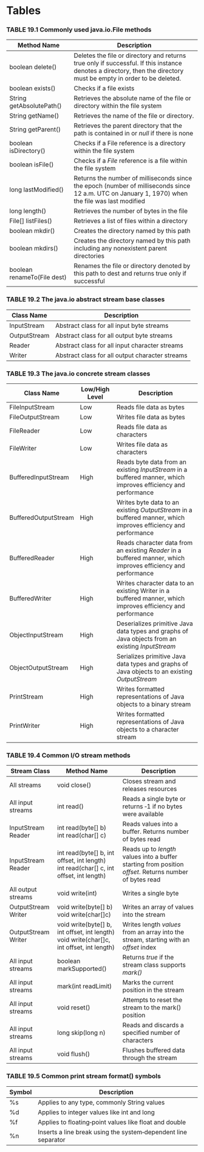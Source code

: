 # Tables

### TABLE 19.1 Commonly used java.io.File methods
| Method  Name                | Description                                                                                                                                                       |
|-----------------------------|-------------------------------------------------------------------------------------------------------------------------------------------------------------------|
| boolean delete()            | Deletes the file or directory and returns true only if successful. If this instance denotes a directory, then the directory must be empty in order to be deleted. |
| boolean exists()            | Checks if a file exists                                                                                                                                           |
| String getAbsolutePath()    | Retrieves the absolute name of the file or directory within the file system                                                                                       |
| String getName()            | Retrieves the name of the file or directory.                                                                                                                      |
| String getParent()          | Retrieves the parent directory that the path is contained in or *null* if there is none                                                                           |
| boolean isDirectory()       | Checks if a File reference is a directory within the file system                                                                                                  |
| boolean isFile()            | Checks if a *File* reference is a file within the file system                                                                                                     |
| long lastModified()         | Returns the number of milliseconds since the epoch (number of milliseconds since 12 a.m. UTC on January 1, 1970) when the file was last modified                  |
| long length()               | Retrieves the number of bytes in the file                                                                                                                         |
| File[] listFiles()          | Retrieves a list of files within a directory                                                                                                                      |
| boolean mkdir()             | Creates the directory named by this path                                                                                                                          |
| boolean mkdirs()            | Creates the directory named by this path including any nonexistent parent directories                                                                             |
| boolean renameTo(File dest) | Renames the file or directory denoted by this path to dest and returns true only if successful                                                                    |


### TABLE 19.2 The java.io abstract stream base classes
| Class Name   | Description                                     |
|--------------|-------------------------------------------------|
| InputStream  | Abstract class for all input byte streams       |
| OutputStream | Abstract class for all output byte streams      |
| Reader       | Abstract class for all input character streams  |
| Writer       | Abstract class for all output character streams |


### TABLE 19.3 The java.io concrete stream classes
| Class Name           | Low/High Level | Description                                                                                                    |
|----------------------|----------------|----------------------------------------------------------------------------------------------------------------|
| FileInputStream      | Low            | Reads file data as bytes                                                                                       |
| FileOutputStream     | Low            | Writes file data as bytes                                                                                      |
| FileReader           | Low            | Reads file data as characters                                                                                  |
| FileWriter           | Low            | Writes file data as characters                                                                                 |
| BufferedInputStream  | High           | Reads byte data from an existing *InputStream* in a buffered manner, which improves efficiency and performance |
| BufferedOutputStream | High           | Writes byte data to an existing *OutputStream* in a buffered manner, which improves efficiency and performance | 
| BufferedReader       | High           | Reads character data from an existing *Reader* in a buffered manner, which improves efficiency and performance |
| BufferedWriter       | High           | Writes character data to an existing Writer in a buffered manner, which improves efficiency and performance    |
| ObjectInputStream    | High           | Deserializes primitive Java data types and graphs of Java objects from an existing *InputStream*               |
| ObjectOutputStream   | High           | Serializes primitive Java data types and graphs of Java objects to an existing *OutputStream*                  |
| PrintStream          | High           | Writes formatted representations of Java objects to a binary stream                                            |
| PrintWriter          | High           | Writes formatted representations of Java objects to a character stream                                         |


### TABLE 19.4 Common I/O stream methods 
| Stream Class                  | Method Name                                                                                     | Description                                                                                             |
|-------------------------------|-------------------------------------------------------------------------------------------------|---------------------------------------------------------------------------------------------------------|
| All streams                   | void close()                                                                                    | Closes stream and releases resources                                                                    |
| All input streams             | int read()                                                                                      | Reads a single byte or returns ‐1 if no bytes were available                                            |
| InputStream  </br>Reader      | int read(byte[] b)      </br>int read(char[] c)                                                 | Reads values into a buffer. Returns number of bytes read                                                |  
| InputStream   </br>Reader     | int read(byte[] b, int offset, int length)  </br>int read(char[] c, int offset, int length)     | Reads up to *length* values into a buffer starting from position *offset*. Returns number of bytes read |
| All output streams            | void write(int)                                                                                 | Writes a single byte                                                                                    |
| OutputStream      </br>Writer | void write(byte[] b)      </br>void write(char[]c)                                              | Writes an array of values into the stream                                                               |
| OutputStream   </br>Writer    | void write(byte[] b, int offset, int length)   </br>void write(char[]c, int offset, int length) | Writes length *values* from an array into the stream, starting with an *offset* index                   |
| All input streams             | boolean markSupported()                                                                         | Returns *true* if the stream class supports *mark()*                                                    |
| All input streams             | mark(int readLimit)                                                                             | Marks the current position in the stream                                                                |
| All input streams             | void reset()                                                                                    | Attempts to reset the stream to the mark() position                                                     |
| All input streams             | long skip(long n)                                                                               | Reads and discards a specified number of characters                                                     |
| All input streams             | void flush()                                                                                    | Flushes buffered data through the stream                                                                |

 
### TABLE 19.5 Common print stream format() symbols
| Symbol | Description                                                    |
|--------|----------------------------------------------------------------|
| %s     | Applies to any type, commonly String values                    |
| %d     | Applies to integer values like int and long                    |
| %f     | Applies to floating‐point values like float and double         |
| %n     | Inserts a line break using the system‐dependent line separator |



